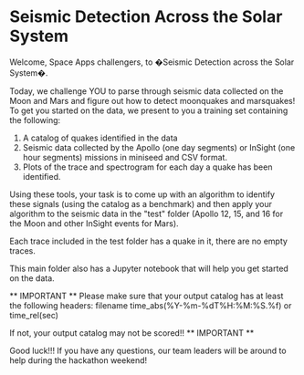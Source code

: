# Seismic Detection Across the Solar System

Welcome, Space Apps challengers, to �Seismic Detection across the Solar System�. 

Today, we challenge YOU to parse through seismic data collected on the Moon and Mars and figure out how to detect moonquakes and marsquakes! 
To get you started on the data, we present to you a training set containing the following:

1. A catalog of quakes identified in the data
2. Seismic data collected by the Apollo (one day segments) or InSight (one hour segments) missions in miniseed and CSV format. 
3. Plots of the trace and spectrogram for each day a quake has been identified. 

Using these tools, your task is to come up with an algorithm to identify these signals (using the catalog as a benchmark) and then 
apply your algorithm to the seismic data in the "test" folder (Apollo 12, 15, and 16 for the Moon and other InSight events for Mars). 

Each trace included in the test folder has a quake in it, there are no empty traces. 

This main folder also has a Jupyter notebook that will help you get started on the data.

** IMPORTANT **
Please make sure that your output catalog has at least the following headers:
filename
time_abs(%Y-%m-%dT%H:%M:%S.%f) or time_rel(sec)

If not, your output catalog may not be scored!!
** IMPORTANT **

Good luck!!! If you have any questions, our team leaders will be around to help during the hackathon weekend!  